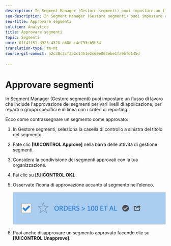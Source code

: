 ```yaml
---
description: In Segment Manager (Gestore segmenti) puoi impostare un flusso di lavoro che include l'approvazione dei segmenti per vari livelli di applicazione, per reparti o gruppi specifici e in linea con i criteri di reporting.
seo-description: In Segment Manager (Gestore segmenti) puoi impostare un flusso di lavoro che include l'approvazione dei segmenti per vari livelli di applicazione, per reparti o gruppi specifici e in linea con i criteri di reporting.
seo-title: Approvare segmenti
solution: Analytics
title: Approvare segmenti
topic: Segmenti
uuid: 01f4ff51-d923-4328-a68d-c4e793cb5b34
translation-type: tm+mt
source-git-commit: a2c38c2cf3a2c1451e2c60e003ebe1fa9bfd145d

---
```



# Approvare segmenti

In Segment Manager (Gestore segmenti) puoi impostare un flusso di lavoro che include l'approvazione dei segmenti per vari livelli di applicazione, per reparti o gruppi specifici e in linea con i criteri di reporting.

Ecco come contrassegnare un segmento come approvato:

1. In Gestore segmenti, seleziona la casella di controllo a sinistra del titolo del segmento.
1. Fate clic **[!UICONTROL Approve]** nella barra delle attività di gestione segmenti.
1. Considera la condivisione dei segmenti approvati con la tua organizzazione.
1. Fai clic su **[!UICONTROL OK]**.
1. Osservate l’icona di approvazione accanto al segmento nell’elenco.

   ![](assets/seg_approved.png)

1. Puoi anche disapprovare un segmento approvato facendo clic su **[!UICONTROL Unapprove]**.

